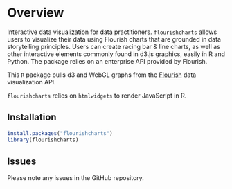 # Overview

Interactive data visualization for data practitioners. `flourishcharts` allows users to visualize their data 
using Flourish charts that are grounded in data storytelling principles. Users can create racing bar & line
charts, as well as other interactive elements commonly found in d3.js graphics, easily in R and Python. 
The package relies on an enterprise API provided by Flourish.

This `R` package pulls d3 and WebGL graphs from the [Flourish](flourish.studio) data visualization API.

`flourishcharts` relies on `htmlwidgets` to render JavaScript in R.

## Installation 

```r
install.packages("flourishcharts")
library(flourishcharts)
```

## Issues

Please note any issues in the GitHub repository.
